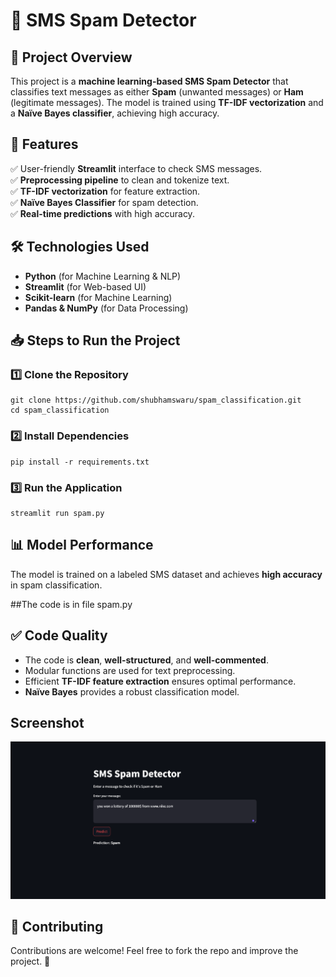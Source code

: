 # 📱 SMS Spam Detector

## 📝 Project Overview
This project is a **machine learning-based SMS Spam Detector** that classifies text messages as either **Spam** (unwanted messages) or **Ham** (legitimate messages). The model is trained using **TF-IDF vectorization** and a **Naïve Bayes classifier**, achieving high accuracy.

## 🚀 Features
✅ User-friendly **Streamlit** interface to check SMS messages.  
✅ **Preprocessing pipeline** to clean and tokenize text.  
✅ **TF-IDF vectorization** for feature extraction.  
✅ **Naïve Bayes Classifier** for spam detection.  
✅ **Real-time predictions** with high accuracy.  

## 🛠️ Technologies Used
- **Python** (for Machine Learning & NLP)
- **Streamlit** (for Web-based UI)
- **Scikit-learn** (for Machine Learning)
- **Pandas & NumPy** (for Data Processing)

## 📥 Steps to Run the Project
### 1️⃣ Clone the Repository
```
git clone https://github.com/shubhamswaru/spam_classification.git
cd spam_classification
```

### 2️⃣ Install Dependencies
```
pip install -r requirements.txt
```

### 3️⃣ Run the Application
```
streamlit run spam.py
```

## 📊 Model Performance
The model is trained on a labeled SMS dataset and achieves **high accuracy** in spam classification.

##The code is in file spam.py

## ✅ Code Quality
- The code is **clean**, **well-structured**, and **well-commented**.
- Modular functions are used for text preprocessing.
- Efficient **TF-IDF feature extraction** ensures optimal performance.
- **Naïve Bayes** provides a robust classification model.

## Screenshot
![alt text](<spam.png>)



## 🤝 Contributing
Contributions are welcome! Feel free to fork the repo and improve the project. 🚀


